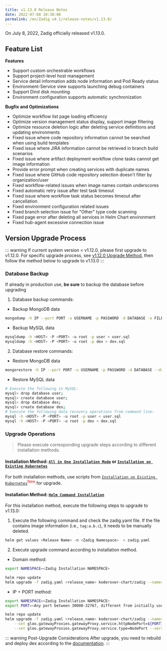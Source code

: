 ```yaml
---
title: v1.13.0 Release Notes
date: 2022-07-08 10:38:00
permalink: /en/Zadig v4.1/release-notes/v1.13.0/
---
```


On July 8, 2022, Zadig officially released v1.13.0.

## Feature List

**Features**

- Support custom orchestrable workflows
- Support project-level host management
- Service detail information adds node information and Pod Ready status
- Environment-Service view supports launching debug containers
- Support Dind disk mounting
- Environment configuration supports automatic synchronization

**Bugfix and Optimizations**

- Optimize workflow list page loading efficiency
- Optimize version management status display, support image filtering
- Optimize resource deletion logic after deleting service definitions and updating environments
- Fixed issue where code repository information cannot be searched when using build templates
- Fixed issue where JIRA information cannot be retrieved in branch build scenarios
- Fixed issue where artifact deployment workflow clone tasks cannot get image information
- Provide error prompt when creating services with duplicate names
- Fixed issue where GitHub code repository selection doesn't filter by organization/user
- Fixed workflow-related issues when image names contain underscores
- Fixed automatic retry issue after test task timeout
- Fixed issue where workflow task status becomes timeout after cancellation
- Fixed environment configuration related issues
- Fixed branch selection issue for "Other" type code scanning
- Fixed page error after deleting all services in Helm Chart environment
- Fixed hub-agent excessive connection issue

## Version Upgrade Process
::: warning
If current system version < v1.12.0, please first upgrade to v1.12.0. For specific upgrade process, see [v1.12.0 Upgrade Method](/Zadig%20v2.2.0/release-notes/v1.12.0/#版本升级过程), then follow the method below to upgrade to v1.13.0
:::

### Database Backup
If already in production use, **be sure** to backup the database before upgrading
1. Database backup commands:
- Backup MongoDB data
```bash
mongodump -h IP --port PORT -u USERNAME -p PASSWORD -d DATABASE -o FILE_PATH
```
- Backup MySQL data
```bash
mysqldump -h <HOST> -P <PORT> -u root -p user > user.sql
mysqldump -h <HOST> -P <PORT> -u root -p dex > dex.sql
```
2. Database restore commands:
- Restore MongoDB data
```bash
mongorestore -h IP --port PORT -u USERNAME -p PASSWORD -d DATABASE --drop FILE_PATH
```
- Restore MySQL data
```bash
# Execute the following in MySQL:
mysql> drop database user;
mysql> create database user;
mysql> drop database dex;
mysql> create database dex;
# Execute the following data recovery operations from command line:
mysql -h <HOST> -P <PORT> -u root -p user < user.sql
mysql -h <HOST> -P <PORT> -u root -p dex < dex.sql
```

### Upgrade Operations

> Please execute corresponding upgrade steps according to different installation methods.

#### Installation Method: [`All in One Installation Mode`](/Zadig%20v2.2.0/install/all-in-one/) or [`Installation on Existing Kubernetes`](/Zadig%20v2.2.0/install/install-on-k8s/)

For both installation methods, use scripts from [`Installation on Existing Kubernetes`](/Zadig%20v2.2.0/install/install-on-k8s/)<sup style='color: red'>New</sup> for upgrade.

#### Installation Method: [`Helm Command Installation`](/Zadig%20v2.2.0/install/helm-deploy/)
For this installation method, execute the following steps to upgrade to v1.13.0:

1. Execute the following command and check the zadig.yaml file. If the file contains image information (i.e., `tag:a.b.c`), it needs to be manually deleted.

```bash
helm get values <Release Name> -n <Zadig Namespace>  > zadig.yaml
```

2. Execute upgrade command according to installation method.

- Domain method:

```bash
export NAMESPACE=<Zadig Installation NAMESPACE>

helm repo update
helm upgrade -f zadig.yaml <release_name> koderover-chart/zadig --namespace ${NAMESPACE} --version=1.13.0
```

- IP + PORT method:

```bash
export NAMESPACE=<Zadig Installation NAMESPACE>
export PORT=<Any port between 30000-32767, different from initially used port>

helm repo update
helm upgrade -f zadig.yaml <release_name> koderover-chart/zadig --namespace ${NAMESPACE} \
    --set gloo.gatewayProxies.gatewayProxy.service.httpNodePort=${PORT} \
    --set gloo.gatewayProxies.gatewayProxy.service.type=NodePort --version=1.13.0
```

::: warning Post-Upgrade Considerations
After upgrade, you need to rebuild and deploy dex according to the [documentation](/Zadig%20v2.2.0/settings/account/custom/).
:::

